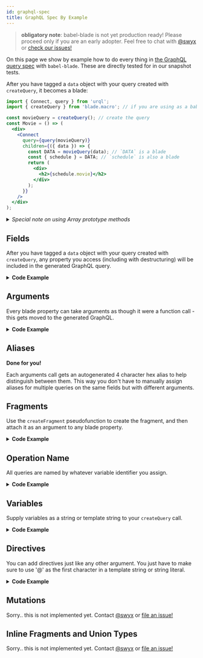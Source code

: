 ```yaml
---
id: graphql-spec
title: GraphQL Spec By Example
---
```


> **obligatory note**: babel-blade is not yet production ready! Please proceed only if you are an early adopter. Feel free to chat with [@swyx](https://twitter.com/swyx) or [check our issues!](https://github.com/sw-yx/babel-blade/issues/)

On this page we show by example how to do every thing in [the GraphQL query spec](https://graphql.org/learn/queries) with `babel-blade`. These are directly tested for in our snapshot tests.

After you have tagged a `data` object with your query created with `createQuery`, it becomes a blade:

```jsx
import { Connect, query } from 'urql';
import { createQuery } from 'blade.macro'; // if you are using as a babel macro

const movieQuery = createQuery(); // create the query
const Movie = () => (
  <div>
    <Connect
      query={query(movieQuery)}
      children={({ data }) => {
        const DATA = movieQuery(data); // `DATA` is a blade
        const { schedule } = DATA; // `schedule` is also a blade
        return (
          <div>
            <h2>{schedule.movie}</h2>
          </div>
        );
      }}
    />
  </div>
);
```

<details>
<summary>
<em>
Special note on using Array prototype methods
</em>
</summary>

**Only applies if your GraphQL field names coincide with array prototype method names.**

Blades will propagate through the following array methods:

- map
- every
- filter
- find
- findIndex
- forEach
- reduce
- reduceRight
- some

so this will work:

```js
import { Connect, query } from 'urql';

const movieQuery = createQuery()
const App = () => <Connect query={query(movieQuery)} children={({ data }) => {
  let result = movieQuery(data);
  let {actors} = result.movie;
  return <div>
          {actors.map(actor => (
            <Actor data={actor.supporting} />
            <Actor data={actor.leading} />
          ))}
        </div>;
}} />;
```

For the rest of the Array prototype methods, babel-blade simply "stops tracking" so you will need to stub out the rest of the dependencies with fragments on in a no-op assignment somewhere.

If you do actually have a field called "map" for example, destructure it:

```js
// do this, will be in the GraphQL
const { map } = blade;
// don't do this, won't be captured in the generated graphql
const temp = blade.map; // we won't know if this is an array or an object property
```

</details>

## Fields

After you have tagged a `data` object with your query created with `createQuery`, any property you access (including with destructuring) will be included in the generated GraphQL query.

<details>
<summary>
<b>
Code Example
</b>
</summary>

Before:

```jsx
import { Connect, query } from 'urql';
import { createQuery } from 'blade.macro'; // if you are using as a babel macro

const movieQuery = createQuery();
const Movie = () => (
  <div>
    <Connect
      query={query(movieQuery)}
      children={({ data }) => {
        const DATA = movieQuery(data); // key step
        return (
          <div>
            <h2>{DATA.movie.gorilla}</h2>
            <p>{DATA.movie.monkey}</p>
            <p>{DATA.chimp}</p>
          </div>
        );
      }}
    />
  </div>
);
```

After:

```jsx
import { Connect, query } from 'urql';

const Movie = () => (
  <div>
    <Connect
      query={query(`
query movieQuery{
  movie {
    gorilla
    monkey
  }
  chimp
}`)}
      children={({ data }) => {
        const DATA = data;
        return (
          <div>
            <h2>{DATA.movie.gorilla}</h2>
            <p>{DATA.movie.monkey}</p>
            <p>{DATA.chimp}</p>
          </div>
        );
      }}
    />
  </div>
);
```

</details>

## Arguments

Every blade property can take arguments as though it were a function call - this gets moved to the generated GraphQL.

<details>
<summary>
<b>
Code Example
</b>
</summary>

Before

```jsx
import { Connect, query } from 'urql';
import { createQuery } from 'blade.macro'; // if you are using as a babel macro

const movieQuery = createQuery();
const Movie = () => (
  <div>
    <Connect
      query={query(movieQuery)}
      children={({ data }) => {
        const DATA = movieQuery(data);
        const film = DATA.movie('limit: 5'); // like this
        const nestedQuery = film.schedule('schedule: true'); // or this
        return (
          <div>
            <Films data={film.titles} />
            <Schedule data={nestedQuery.data} />
          </div>
        );
      }}
    />
  </div>
);
```

After:

```jsx
import { Connect, query } from 'urql';

const Movie = () => (
  <div>
    <Connect
      query={query(`
query movieQuery{
  movie_19e8: movie(limit: 5) {
    schedule_7d17: schedule(schedule: true) {
      data
    }
    titles
  }
}`)}
      children={({ data }) => {
        const DATA = data;
        const film = DATA.movie_19e8;
        const nestedQuery = film.schedule_7d17;
        return (
          <div>
            <Films data={film.titles} />
            <Schedule data={nestedQuery.data} />
          </div>
        );
      }}
    />
  </div>
);
```

</details>

## Aliases

**Done for you!**

Each arguments call gets an autogenerated 4 character hex alias to help distinguish between them. This way you don't have to manually assign aliases for multiple queries on the same fields but with different arguments.

## Fragments

Use the `createFragment` pseudofunction to create the fragment, and then attach it as an argument to any blade property.

<details>
<summary>
<b>
Code Example
</b>
</summary>

Before:

```jsx
import { Connect, query } from 'urql';
import { createQuery, createFragment } from 'blade.macro'; // if you are using as a babel macro

// MovieComponent.js
const movieFragment = createFragment('Movie');
const Movie = ({ data }) => {
  let result = movieFragment(data);
  let movie = result.movie;
  return (
    <div className="movie">
      {loaded === false ? (
        <p>Loading</p>
      ) : (
        <div>
          <h2>{movie.title}</h2>
          <p>{movie.actors.supporting}</p>
          <p>{movie.actors.leading}</p>
          <button onClick={onClose}>Close</button>
        </div>
      )}
    </div>
  );
};

Movie.fragment = movieFragment; // like this

// MoviePage.js
const pageQuery = createQuery(); // create a top-level query
const App = () => (
  <Connect
    query={query(pageQuery)}
    children={({ loaded, data }) => {
      let result = pageQuery(data);
      // rendering Movie while adding
      // `Movie.fragment` into the query.
      // (could be automatic in future)
      return (
        <ul>
          <Movie data={result.movie(Movie.fragment)} />
        </ul>
      );
    }}
  />
);
```

This transpiles to:

```jsx
import { Connect, query } from 'urql';
const Movie = ({ data }) => {
  let result = data;
  let movie = result.movie;
  return (
    <div className="movie">
      {loaded === false ? (
        <p>Loading</p>
      ) : (
        <div>
          <h2>{movie.title}</h2>
          <p>{movie.actors.supporting}</p>
          <p>{movie.actors.leading}</p>
          <button onClick={onClose}>Close</button>
        </div>
      )}
    </div>
  );
};

Movie.fragment = movieFragment => `
fragment ${movieFragment} on Movie{
  movie {
    title
    actors {
      supporting
      leading
    }
  }
}`;

const App = () => (
  <Connect
    query={query(`
query pageQuery{
  movie {
    ...Moviefragment
  }
}

${Movie.fragment('Moviefragment')}`)}
    children={({ loaded, data }) => {
      let result = data;
      // rendering Movie while adding
      // `Movie.fragment` into the query.
      // (could be automatic in future)
      return (
        <ul>
          <Movie data={result.movie} />
        </ul>
      );
    }}
  />
);
```

</details>

## Operation Name

All queries are named by whatever variable identifier you assign.

<details>
<summary>
<b>
Code Example
</b>
</summary>

Before

```jsx
import { Connect, query } from 'urql';
import { createQuery } from 'blade.macro'; // if you are using as a babel macro

const movieQuery = createQuery(); // movieQuery becomes the operation name
const Movie = () => (
  <div>
    <Connect
      query={query(movieQuery)}
      children={({ data }) => {
        const DATA = movieQuery(data);
        return (
          <div>
            <h2>{DATA.movie.gorilla}</h2>
            <p>{DATA.movie.monkey}</p>
            <p>{DATA.chimp}</p>
          </div>
        );
      }}
    />
  </div>
);
```

After:

```jsx
import { Connect, query } from 'urql';

const Movie = () => (
  <div>
    <Connect
      query={query(`
query movieQuery{
  movie {
    gorilla
    monkey
  }
  chimp
}`)}
      children={({ data }) => {
        const DATA = data;
        return (
          <div>
            <h2>{DATA.movie.gorilla}</h2>
            <p>{DATA.movie.monkey}</p>
            <p>{DATA.chimp}</p>
          </div>
        );
      }}
    />
  </div>
);
```

</details>

## Variables

Supply variables as a string or template string to your `createQuery` call.

<details>
<summary>
<b>
Code Example
</b>
</summary>

Before:

```jsx
import { Connect, query } from 'urql';
import { createQuery } from 'blade.macro'; // if you are using as a babel macro

const movieID = 12;
const movieQuery = createQuery(`$movieID: ${movieID}`); // like this
const Movie = () => (
  <div>
    <Connect
      query={query(movieQuery)}
      children={({ data }) => {
        const DATA = movieQuery(data);
        return (
          <div>
            <h2>{DATA.movie('id: movieID')}</h2>
            <p>{DATA.movie.monkey}</p>
            <p>{DATA.chimp}</p>
          </div>
        );
      }}
    />
  </div>
);
```

After:

```jsx
import { Connect, query } from 'urql';

const movieID = 12;

const Movie = () => (
  <div>
    <Connect
      query={query(`
query movieQuery(${`$movieID: ${movieID}`}){
  movie_3d71: movie(id: movieID)
  movie {
    monkey
  }
  chimp
}`)}
      children={({ data }) => {
        const DATA = data;
        return (
          <div>
            <h2>{DATA.movie_3d71}</h2>
            <p>{DATA.movie.monkey}</p>
            <p>{DATA.chimp}</p>
          </div>
        );
      }}
    />
  </div>
);
```

</details>

## Directives

You can add directives just like any other argument. You just have to make sure to use '@' as the first character in a template string or string literal.

<details>
<summary>
<b>
Code Example
</b>
</summary>

Before:

```jsx
import { Connect, query } from 'urql';
import { createQuery } from 'blade.macro'; // if you are using as a babel macro

const movieQuery = createQuery();
const Movie = () => (
  <div>
    <Connect
      query={query(movieQuery)}
      children={({ data }) => {
        const DATA = movieQuery(data);
        const film = DATA.movie('limit: 5');
        const nestedQuery = film.schedule('@sort', 'id: 23', '@ping'); // like this
        return (
          <div>
            <Films data={film.titles} />
            <Schedule data={nestedQuery.data} />
          </div>
        );
      }}
    />
  </div>
);
```

After:

```jsx
import { Connect, query } from 'urql';

const Movie = () => (
  <div>
    <Connect
      query={query(`
query movieQuery{
  movie_27f6: movie(limit: 5) {
    schedule_1c35: schedule(id: 23) @sort @ping {
      data
    }
    titles
  }
}`)}
      children={({ data }) => {
        const DATA = data;
        const film = DATA.movie_27f6;
        const nestedQuery = film.schedule_1c35;
        return (
          <div>
            <Films data={film.titles} />
            <Schedule data={nestedQuery.data} />
          </div>
        );
      }}
    />
  </div>
);
```

</details>

## Mutations

Sorry.. this is not implemented yet. Contact [@swyx](https://twitter.com/swyx) or [file an issue!](https://github.com/sw-yx/babel-blade/issues/new)

## Inline Fragments and Union Types

Sorry.. this is not implemented yet. Contact [@swyx](https://twitter.com/swyx) or [file an issue!](https://github.com/sw-yx/babel-blade/issues/new)
